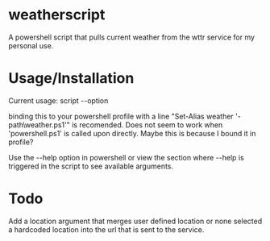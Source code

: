 # weatherscript
A powershell script that pulls current weather from the wttr service for my personal use.

# Usage/Installation

Current usage: script --option

binding this to your powershell profile with a line "Set-Alias weather '-path\weather.ps1'" is recomended. Does not seem to work when 'powershell.ps1' is called upon directly. Maybe this is because I bound it in profile?

Use the --help option in powershell or view the section where --help is triggered in the script to see available arguments.

# Todo
Add a location argument that merges user defined location or none selected a hardcoded location into the url that is sent to the service.
